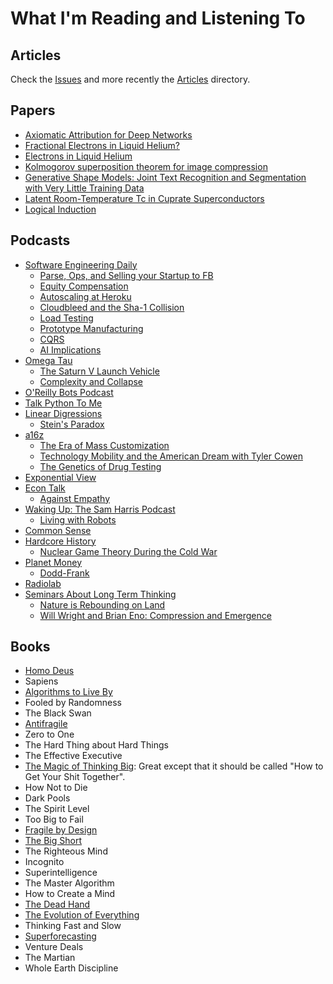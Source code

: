 # What I'm Reading and Listening To

## Articles
Check the [Issues](https://github.com/lucaswadedavis/reading-list/issues) and more recently the [Articles](https://github.com/lucaswadedavis/reading-list/tree/master/articles) directory.

## Papers
- [Axiomatic Attribution for Deep Networks](https://arxiv.org/pdf/1703.01365.pdf)
- [Fractional Electrons in Liquid Helium?](https://archive.org/details/arxiv-cond-mat0012370)
- [Electrons in Liquid Helium](https://www.brown.edu/research/labs/electron-bubble/sites/brown.edu.research.labs.electron-bubble/files/uploads/jsps%20review_08.pdf)
- [Kolmogorov superposition theorem for image compression](http://ieeexplore.ieee.org/stamp/stamp.jsp?arnumber=6403958)
- [Generative Shape Models: Joint Text Recognition and Segmentation with Very Little Training Data](https://arxiv.org/pdf/1611.02788.pdf)
- [Latent Room-Temperature Tc in Cuprate Superconductors](https://arxiv.org/pdf/1702.05001.pdf)
- [Logical Induction](https://intelligence.org/files/LogicalInduction.pdf)

## Podcasts
- [Software Engineering Daily](https://softwareengineeringdaily.com)
  - [Parse, Ops, and Selling your Startup to FB](https://softwareengineeringdaily.com/2017/03/01/parse-and-operations-with-charity-majors/)
  - [Equity Compensation](https://softwareengineeringdaily.com/2017/03/02/equity-compensation-with-joshua-levy-and-joe-wallin/)
  - [Autoscaling at Heroku](https://softwareengineeringdaily.com/2017/02/28/heroku-autoscaling-with-andrew-gwozdziewycz/)
  - [Cloudbleed and the Sha-1 Collision](https://softwareengineeringdaily.com/2017/03/04/cloudbleed-and-sha-1-collision-with-max-burkhardt/)
  - [Load Testing](https://softwareengineeringdaily.com/2017/03/08/load-testing-with-mark-gilbert/)
  - [Prototype Manufacturing](https://softwareengineeringdaily.com/2017/03/03/prototype-manufacturing-with-jeff-mcalvay/)
  - [CQRS](https://softwareengineeringdaily.com/2017/03/10/using-cqrs-to-make-controllers-lean-with-derek-comartin/)
  - [AI Implications](https://softwareengineeringdaily.com/2017/03/09/artificial-intelligence-implications-with-rumman-chowdhury/)
- [Omega Tau](http://omegataupodcast.net/)
  - [The Saturn V Launch Vehicle](http://omegataupodcast.net/239-the-saturn-v-launch-vehicle/)
  - [Complexity and Collapse](http://omegataupodcast.net/238-societal-complexity-part-ii-todays-perspective/)
- [O'Reilly Bots Podcast](https://www.oreilly.com/topics/oreilly-bots-podcast)
- [Talk Python To Me](https://talkpython.fm/)
- [Linear Digressions](http://lineardigressions.com/)
  - [Stein's Paradox](http://lineardigressions.com/episodes/2017/2/26/steins-paradox)
- [a16z](http://a16z.com/podcasts/)
  - [The Era of Mass Customization](http://a16z.com/2017/02/25/reedhastings-netflix-entertainment-internet-streaming-content/)
  - [Technology Mobility and the American Dream with Tyler Cowen](http://a16z.com/2017/03/01/tyler-cowen-complacent-class/)
  - [The Genetics of Drug Testing](http://a16z.com/2017/03/06/genetics-drug-discovery-russ-altman/)
- [Exponential View](https://soundcloud.com/exponentialview)
- [Econ Talk](http://www.econtalk.org/)
  - [Against Empathy](http://www.econtalk.org/archives/2017/02/paul_bloom_on_e.html)
- [Waking Up: The Sam Harris Podcast](https://www.samharris.org/podcast)
  - [Living with Robots](https://www.samharris.org/podcast/item/living-with-robots)
- [Common Sense](http://www.dancarlin.com/common-sense-home-landing-page/)
- [Hardcore History](http://www.dancarlin.com/hardcore-history-series/)
  - [Nuclear Game Theory During the Cold War](http://www.dancarlin.com/hardcore-history-59-the-destroyer-of-worlds/)
- [Planet Money](http://www.npr.org/podcasts/510289/planet-money)
  - [Dodd-Frank](http://www.npr.org/sections/money/2017/03/03/518389647/episode-757-strong-feelings-about-dodd-frank)
- [Radiolab](http://www.radiolab.org/series/podcasts/)
- [Seminars About Long Term Thinking](http://longnow.org/seminars/podcast/)
  - [Nature is Rebounding on Land](http://longnow.org/seminars/02015/jan/13/nature-rebounding-land-and-ocean-sparing-through-concentrating-human-activities/)
  - [Will Wright and Brian Eno: Compression and Emergence](http://longnow.org/seminars/02006/jun/26/playing-with-time/)

## Books
- [Homo Deus](https://www.amazon.com/Homo-Deus-Brief-History-Tomorrow/dp/0062464310)
- Sapiens
- [Algorithms to Live By](https://www.amazon.com/Algorithms-Live-Computer-Science-Decisions/dp/1480560367)
- Fooled by Randomness
- The Black Swan
- [Antifragile](https://www.amazon.com/Antifragile-Things-That-Disorder-Incerto/dp/0812979680)
- Zero to One
- The Hard Thing about Hard Things
- The Effective Executive
- [The Magic of Thinking Big](https://www.amazon.com/Magic-Thinking-Big-David-Schwartz/dp/0671646788): Great except that it should be called "How to Get Your Shit Together".
- How Not to Die
- Dark Pools
- The Spirit Level
- Too Big to Fail
- [Fragile by Design](https://www.amazon.com/Fragile-Design-Political-Princeton-Economic/dp/0691155240)
- [The Big Short](https://www.amazon.com/Big-Short-Inside-Doomsday-Machine/dp/0393338827)
- The Righteous Mind
- Incognito
- Superintelligence
- The Master Algorithm
- How to Create a Mind
- [The Dead Hand](https://www.amazon.com/Dead-Hand-Untold-Dangerous-Legacy/dp/0307387844)
- [The Evolution of Everything](https://www.amazon.com/Evolution-Everything-How-Ideas-Emerge/dp/0062296000)
- Thinking Fast and Slow
- [Superforecasting](https://www.amazon.com/Superforecasting-Science-Prediction-Philip-Tetlock/dp/0804136718)
- Venture Deals
- The Martian
- Whole Earth Discipline
